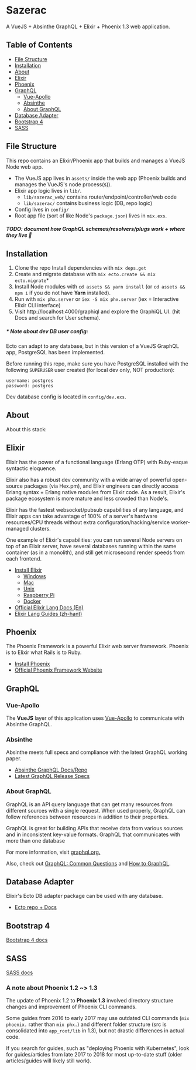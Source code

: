 # Sazerac

A VueJS + Absinthe GraphQL + Elixir + Phoenix 1.3 web application.

## Table of Contents

- [File Structure](#file-structure)
- [Installation](#installation)
- [About](#about)
- [Elixir](#elixir)
- [Phoenix](#phoenix)
- [GraphQL](#graphql)
  - [Vue-Apollo](#vue-apollo)
  - [Absinthe](#absinthe)
  - [About GraphQL](#about-graphql)
- [Database Adapter](#database-adapter)
- [Bootstrap 4](#bootstrap-4)
- [SASS](#sass)

## File Structure

This repo contains an Elixir/Phoenix app that builds and manages a VueJS Node web app.

- The VueJS app lives in `assets/` inside the web app (Phoenix builds and manages the VueJS's node process(s)).
- Elixir app logic lives in `lib/`.
  - `lib/sazerac_web/` contains router/endpoint/controller/web code
  - `lib/sazerac/` contains business logic (DB, repo logic)
- Config lives in `config/`
- Root app file (sort of like Node's `package.json`) lives in `mix.exs`.

##### TODO: document how GraphQL schemas/resolvers/plugs work + where they live :dragon:

## Installation

1. Clone the repo
 Install dependencies with `mix deps.get`
2. Create and migrate database with `mix ecto.create && mix ecto.migrate`*
3. Install Node modules with `cd assets && yarn install` (or `cd assets && npm i` if you do not have **Yarn** installed).
4. Run with `mix phx.server` or `iex -S mix phx.server` (iex = Interactive Elixir CLI interface)
5. Visit http://localhost:4000/graphiql and explore the GraphiQL UI. (hit Docs and search for User schema).

##### * Note about dev DB user config:

Ecto can adapt to any database, but in this version of a VueJS GraphQL app, PostgreSQL has been implemented.

Before running this repo, make sure you have PostgreSQL installed with the following `SUPERUSER` user created (for local dev only, NOT production):

```
username: postgres
password: postgres
```

Dev database config is located in `config/dev.exs`.

## About

About this stack:

## Elixir

Elixir has the power of a functional language (Erlang OTP) with Ruby-esque syntactic eloquence.

Elixir also has a robust dev community with a wide array of powerful open-source packages (via Hex.pm), and Elixir engineers can directly access Erlang syntax + Erlang native modules from Elixir code. As a result, Elixir's package ecosystem is more mature and less crowded than Node's.

Elixir has the fastest websocket/pubsub capabilities of any language, and Elixir apps can take advantage of 100% of a server's hardware resources/CPU threads without extra configuration/hacking/service worker-managed clusters.

One example of Elixir's capabilities: you can run several Node servers on top of an Elixir server, have several databases running within the same container (as in a monolith), and still get microsecond render speeds from each frontend.

* [Install Elixir](https://elixir-lang.org/install.html)
  - [Windows](https://elixir-lang.org/install.html#windows)
  - [Mac](https://elixir-lang.org/install.html#mac-os-x)
  - [Unix](https://elixir-lang.org/install.html#unix-and-unix-like)
  - [Raspberry Pi](https://elixir-lang.org/install.html#raspberry-pi)
  - [Docker](https://elixir-lang.org/install.html#docker)
* [Official Elixir Lang Docs (En)](https://elixir-lang.org/)
* [Elixir Lang Guides (zh-hant)](https://elixirschool.com/zh-hant/)

## Phoenix

The Phoenix Framework is a powerful Elixir web server framework. Phoenix is to Elixir what Rails is to Ruby.

* [Install Phoenix](https://hexdocs.pm/phoenix/installation.html)
* [Official Phoenix Framework Website](http://www.phoenixframework.org/)

## GraphQL

### Vue-Apollo

The **VueJS** layer of this application uses [Vue-Apollo](https://github.com/Akryum/vue-apollo) to communicate with Absinthe GraphQL.

### Absinthe

Absinthe meets full specs and compliance with the latest GraphQL working paper.

* [Absinthe GraphQL Docs/Repo](https://github.com/absinthe-graphql/absinthe)
* [Latest GraphQL Release Specs](https://facebook.github.io/graphql/)

### About GraphQL

GraphQL is an API query language that can get many resources from different sources with a single request. When used properly, GraphQL can follow references between resources in addition to their properties.

GraphQL is great for building APIs that receive data from various sources and in inconsistent key-value formats. GraphQL that communicates with more than one database

For more information, visit [graphql.org.](https://graphql.org/)

Also, check out [GraphQL: Common Questions](https://www.howtographql.com/advanced/5-common-questions/) and [How to GraphQL](https://www.howtographql.com/).

## Database Adapter

Elixir's Ecto DB adapter package can be used with any database.

* [Ecto repo + Docs](https://github.com/elixir-ecto/ecto)

## Bootstrap 4

[Bootstrap 4 docs](https://getbootstrap.com/docs/4.1/getting-started/introduction/)

## SASS

[SASS docs](https://sass-lang.com/guide)

### A note about Phoenix 1.2 ~> 1.3

The update of Phoenix 1.2 to **Phoenix 1.3** involved directory structure changes and improvement of Phoenix CLI commands.

Some guides from 2016 to early 2017 may use outdated CLI commands (`mix phoenix.` rather than `mix phx.`) and different folder structure (src is consolidated into `app_root/lib` in 1.3), but not drastic differences in actual code.

If you search for guides, such as "deploying Phoenix with Kubernetes", look for guides/articles from late 2017 to 2018 for most up-to-date stuff (older articles/guides will likely still work).
